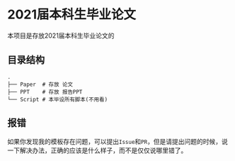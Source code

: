 # 2021届本科生毕业论文
本项目是存放2021届本科生毕业论文的
## 目录结构
```
.
├── Paper  # 存放 论文
├── PPT    # 存放 报告PPT 
└── Script # 本毕设所有脚本(不用看)
```

## 报错
如果你发现我的模板存在问题，可以提出```Issue```和```PR```，但是请提出问题的时候，说一下解决办法，正确的应该是什么样子，而不是仅仅说哪里错了。
